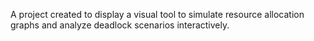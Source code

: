 A project created to display a visual tool to simulate resource allocation graphs and analyze deadlock scenarios interactively.